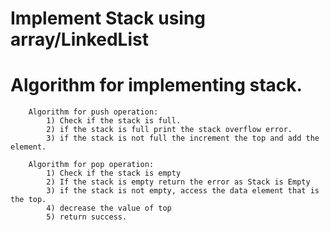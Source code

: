 # Implement Stack using array/LinkedList

# Algorithm for implementing stack.

		Algorithm for push operation:
			1) Check if the stack is full.
			2) if the stack is full print the stack overflow error.
			3) if the stack is not full the increment the top and add the element.
			
		Algorithm for pop operation:
			1) Check if the stack is empty
			2) If the stack is empty return the error as Stack is Empty
			3) if the stack is not empty, access the data element that is the top.
			4) decrease the value of top
			5) return success.